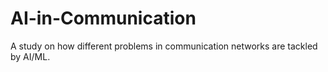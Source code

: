 # AI-in-Communication
A study on how different problems in communication networks are tackled by AI/ML.
